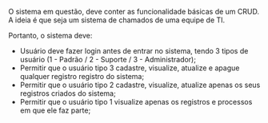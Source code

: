 O sistema em questão, deve conter as funcionalidade básicas de um CRUD. 
A ideia é que seja um sistema de chamados de uma equipe de TI.

Portanto, o sistema deve:

- Usuário deve fazer login antes de entrar no sistema, tendo 3 tipos de usuário (1 - Padrão / 2 - Suporte / 3 - Administrador);
- Permitir que o usuário tipo 3 cadastre, visualize, atualize e apague qualquer registro registro do sistema;
- Permitir que o usuário tipo 2 cadastre, visualize, atualize apenas os seus registros criados do sistema;
- Permitir que o usuário tipo 1 visualize apenas os registros e processos em que ele faz parte;
